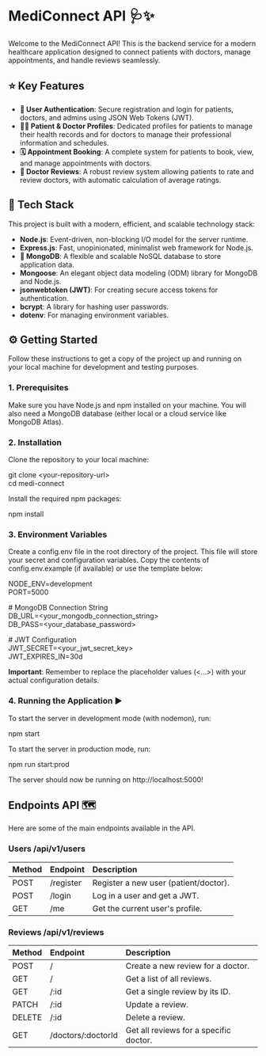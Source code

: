 # **MediConnect API 🩺✨**

Welcome to the MediConnect API\! This is the backend service for a modern healthcare application designed to connect patients with doctors, manage appointments, and handle reviews seamlessly.

## **⭐ Key Features**

- **🔑 User Authentication**: Secure registration and login for patients, doctors, and admins using JSON Web Tokens (JWT).
- **👨‍⚕️ Patient & Doctor Profiles**: Dedicated profiles for patients to manage their health records and for doctors to manage their professional information and schedules.
- **🗓️ Appointment Booking**: A complete system for patients to book, view, and manage appointments with doctors.
- **🌟 Doctor Reviews**: A robust review system allowing patients to rate and review doctors, with automatic calculation of average ratings.

## **🚀 Tech Stack**

This project is built with a modern, efficient, and scalable technology stack:

- **Node.js**: Event-driven, non-blocking I/O model for the server runtime.
- **Express.js**: Fast, unopinionated, minimalist web framework for Node.js.
- **🍃 MongoDB**: A flexible and scalable NoSQL database to store application data.
- **Mongoose**: An elegant object data modeling (ODM) library for MongoDB and Node.js.
- **jsonwebtoken (JWT)**: For creating secure access tokens for authentication.
- **bcrypt**: A library for hashing user passwords.
- **dotenv**: For managing environment variables.

## **⚙️ Getting Started**

Follow these instructions to get a copy of the project up and running on your local machine for development and testing purposes.

### **1\. Prerequisites**

Make sure you have Node.js and npm installed on your machine. You will also need a MongoDB database (either local or a cloud service like MongoDB Atlas).

### **2\. Installation**

Clone the repository to your local machine:

git clone \<your-repository-url\>  
cd medi-connect

Install the required npm packages:

npm install

### **3\. Environment Variables**

Create a config.env file in the root directory of the project. This file will store your secret and configuration variables. Copy the contents of config.env.example (if available) or use the template below:

NODE_ENV=development  
PORT=5000

\# MongoDB Connection String  
DB_URL=\<your_mongodb_connection_string\>  
DB_PASS=\<your_database_password\>

\# JWT Configuration  
JWT_SECRET=\<your_jwt_secret_key\>  
JWT_EXPIRES_IN=30d

**Important**: Remember to replace the placeholder values (\<...\>) with your actual configuration details.

### **4\. Running the Application ▶️**

To start the server in development mode (with nodemon), run:

npm start

To start the server in production mode, run:

npm run start:prod

The server should now be running on http://localhost:5000\!

## **Endpoints API 🗺️**

Here are some of the main endpoints available in the API.

### **Users /api/v1/users**

| Method | Endpoint  | Description                           |
| :----- | :-------- | :------------------------------------ |
| POST   | /register | Register a new user (patient/doctor). |
| POST   | /login    | Log in a user and get a JWT.          |
| GET    | /me       | Get the current user's profile.       |

### **Reviews /api/v1/reviews**

| Method | Endpoint           | Description                            |
| :----- | :----------------- | :------------------------------------- |
| POST   | /                  | Create a new review for a doctor.      |
| GET    | /                  | Get a list of all reviews.             |
| GET    | /:id               | Get a single review by its ID.         |
| PATCH  | /:id               | Update a review.                       |
| DELETE | /:id               | Delete a review.                       |
| GET    | /doctors/:doctorId | Get all reviews for a specific doctor. |
